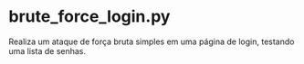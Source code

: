 # brute_force_login.py
Realiza um ataque de força bruta simples em uma página de login, testando uma lista de senhas.
